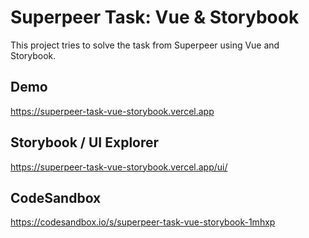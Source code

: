 # Superpeer Task: Vue & Storybook

This project tries to solve the task from Superpeer using Vue and Storybook.

## Demo

https://superpeer-task-vue-storybook.vercel.app

## Storybook / UI Explorer

https://superpeer-task-vue-storybook.vercel.app/ui/

## CodeSandbox

https://codesandbox.io/s/superpeer-task-vue-storybook-1mhxp
